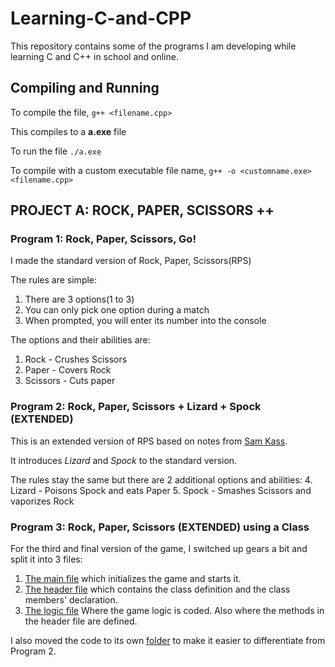 # Learning-C-and-CPP
This repository contains some of the programs I am developing while learning C and C++ in school and online.

## Compiling and Running
To compile the file, `g++ <filename.cpp>`

This compiles to a **a.exe** file

To run the file `./a.exe`

To compile with a custom executable file name, `g++ -o <customname.exe> <filename.cpp>`

## PROJECT A: ROCK, PAPER, SCISSORS ++

### Program 1: Rock, Paper, Scissors, Go!
I made the standard version of Rock, Paper, Scissors(RPS)

The rules are simple:
1.  There are 3 options(1 to 3)
2.  You can only pick one option during a match
3.  When prompted, you will enter its number into the console

The options and their abilities are:
1. Rock - Crushes Scissors
2. Paper - Covers Rock
3. Scissors - Cuts paper

### Program 2: Rock, Paper, Scissors + Lizard + Spock (EXTENDED)
This is an extended version of RPS based on notes from [Sam Kass](http://www.samkass.com/theories/RPSSL.html).

It introduces *Lizard* and *Spock* to the standard version.

The rules stay the same but there are 2 additional options and abilities:
4. Lizard - Poisons Spock and eats Paper
5. Spock - Smashes Scissors and vaporizes Rock

### Program 3: Rock, Paper, Scissors (EXTENDED) using a Class
For the third and final version of the game, I switched up gears a bit and split it into 3 files:
1. [The main file](https://github.com/Newton-Musyimi/Learning-C-and-CPP/blob/master/Rock%20Paper%20Scissors%20Extended/rpslsGAME.cpp) which initializes the game and starts it.
2. [The header file](https://github.com/Newton-Musyimi/Learning-C-and-CPP/blob/master/Rock%20Paper%20Scissors%20Extended/rpsls.hpp) which contains the class definition and the class members' declaration. 
3. [The logic file](https://github.com/Newton-Musyimi/Learning-C-and-CPP/blob/master/Rock%20Paper%20Scissors%20Extended/rpsls.cpp) Where the game logic is coded. Also where the methods in the header file are defined.

I also moved the code to its own [folder](https://github.com/Newton-Musyimi/Learning-C-and-CPP/tree/master/Rock%20Paper%20Scissors%20Extended) to make it easier to differentiate from Program 2.